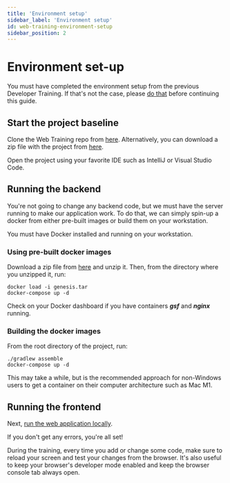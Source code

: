 ```yaml
---
title: 'Environment setup'
sidebar_label: 'Environment setup'
id: web-training-environment-setup
sidebar_position: 2
---
```



# Environment set-up

You must have completed the environment setup from the previous Developer Training. If that's not the case, please [do that](/getting-started/developer-training/environment-setup/) before continuing this guide.


## Start the project baseline

Clone the Web Training repo from [here](https://github.com/genesiscommunitysuccess/webtraining-seed). Alternatively, you can download a zip file with the project from [here](https://genesisglobal.jfrog.io/artifactory/community-uploads/webtraining-seed.zip).

Open the project using your favorite IDE such as IntelliJ or Visual Studio Code.

## Running the backend
You're not going to change any backend code, but we must have the server running to make our application work. To do that, we can simply spin-up a docker from either pre-built images or build them on your workstation.

You must have Docker installed and running on your workstation.

### Using pre-built docker images
Download a zip file from [here](https://genesisglobal.jfrog.io/artifactory/community-uploads/webtraining-docker.zip) and unzip it. Then, from the directory where you unzipped it, run:
```shell
docker load -i genesis.tar
docker-compose up -d
```

Check on your Docker dashboard if you have containers ***gsf*** and ***nginx*** running.

### Building the docker images
From the root directory of the project, run:
```shell
./gradlew assemble
docker-compose up -d
```

This may take a while, but is the recommended approach for non-Windows users to get a container on their computer architecture such as Mac M1.


<!-- Download this [WSL distro](https://genesisglobal.jfrog.io/artifactory/community-uploads/web-training-wsl.zip), unzip it and import it into WSL:
- As a reminder, create a local folder where you want to run the distro, e.g., "C:\wsl\distros\web-training-distro\". Unzip the package downloaded there and, from a command line, cd into that folder then run:

    ```shell
    wsl --import web-training . web-training-wsl.backup
    ```

Next, to start the server processes, run:
```shell
wsl -d web-training
su genesis
startServer
mon
```

You should see all processes up and running. Remember to start the server processes every time you re-start your machine. -->

## Running the frontend
Next, [run the web application locally](/getting-started/developer-training/training-content-day2/#running-the-application-locally).

If you don't get any errors, you're all set!

During the training, every time you add or change some code, make sure to reload your screen and test your changes from the browser. It's also useful to keep your browser's developer mode enabled and keep the browser console tab always open.
